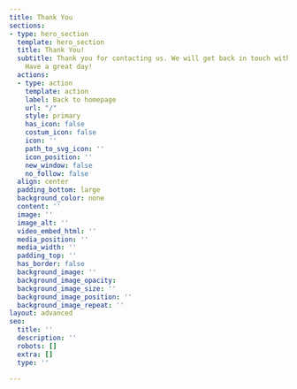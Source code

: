 ```yaml
---
title: Thank You
sections:
- type: hero_section
  template: hero_section
  title: Thank You!
  subtitle: Thank you for contacting us. We will get back in touch with you soon.
    Have a great day!
  actions:
  - type: action
    template: action
    label: Back to homepage
    url: "/"
    style: primary
    has_icon: false
    costum_icon: false
    icon: ''
    path_to_svg_icon: ''
    icon_position: ''
    new_window: false
    no_follow: false
  align: center
  padding_bottom: large
  background_color: none
  content: ''
  image: ''
  image_alt: ''
  video_embed_html: ''
  media_position: ''
  media_width: ''
  padding_top: ''
  has_border: false
  background_image: ''
  background_image_opacity: 
  background_image_size: ''
  background_image_position: ''
  background_image_repeat: ''
layout: advanced
seo:
  title: ''
  description: ''
  robots: []
  extra: []
  type: ''

---
```

